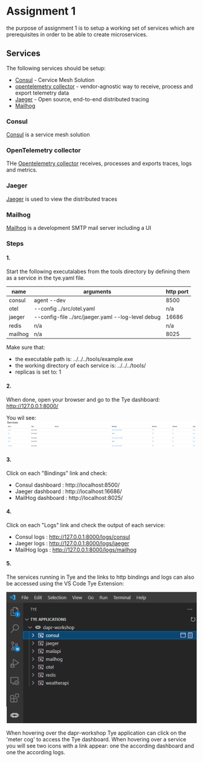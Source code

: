 # Assignment 1

the purpose of assignment 1 is to setup a working set of services which are prerequisites in order to be able to create microservices. 

## Services
The following services should be setup:

- [Consul](#consul) - Cervice Mesh Solution
- [opentelemetry collector](#open-telemetry-collector) - vendor-agnostic way to receive, process and export telemetry data
- [Jaeger](#jaeger) - Open source, end-to-end distributed tracing
- [Mailhog](#mailhog)

### Consul
[Consul](https://www.consul.io/docs/intro) is a service mesh solution

### OpenTelemetry collector
THe [Opentelemetry collector](https://opentelemetry.io/docs/collector/) receives, processes and exports traces, logs and metrics.

### Jaeger
[Jaeger](https://www.jaegertracing.io/) is used to view the distributed traces

### Mailhog
[Mailhog](https://github.com/mailhog/MailHog) is a development SMTP mail server including a UI


### Steps

#### 1.
Start the following executalabes from the tools directory by defining them as a service in the tye.yaml file.

| name | arguments | http port |
|---|----|---|
|consul|agent --dev|8500|
|otel|--config ../src/otel.yaml|n/a|
|jaeger|--config-file ../src/jaeger.yaml --log-level debug|16686|
|redis|n/a|n/a|
|mailhog|n/a|8025|

Make sure that:
- the executable path is: ../../../tools/example.exe
- the working directory of each service is: ../../../tools/
- replicas is set to: 1

#### 2.
When done, open your browser and go to the Tye dashboard: http://127.0.0.1:8000/

You wil see:
![tye services](../docs/images/assignment1_tye_services.png)

#### 3.
Click on each "Bindings" link and check:
- Consul dashboard : http://localhost:8500/
- Jaeger dashboard  : http://localhost:16686/
- MailHog dashboard : http://localhost:8025/

#### 4.
Click on each "Logs" link and check the  output of each service:
- Consul logs : http://127.0.0.1:8000/logs/consul
- Jaeger logs : http://127.0.0.1:8000/logs/jaeger
- MailHog logs : http://127.0.0.1:8000/logs/mailhog

#### 5.
The services running in Tye and the links to http bindings and logs can also be accessed using the VS Code Tye Extension:

![tye extension](../docs/images/assignment1_tye_extension.png)

When hovering over the dapr-workshop Tye application can click on the 'meter cog' to access the Tye dashboard. When hovering over a service you will see two icons with a link appear: one the according dashboard and one the according logs.